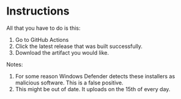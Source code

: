 # Instructions

All that you have to do is this:

1. Go to GitHub Actions
2. Click the latest release that was built successfully.
3. Download the artifact you would like.

Notes:

1. For some reason Windows Defender detects these installers as malicious software. This is a false positive.
2. This might be out of date. It uploads on the 15th of every day.
